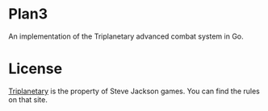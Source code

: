 # Plan3
An implementation of the Triplanetary advanced combat system in Go.

# License
[Triplanetary](http://www.sjgames.com/triplan/)
is the property of Steve Jackson games.
You can find the rules on that site.

